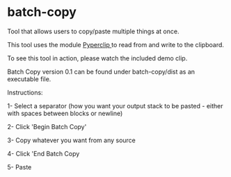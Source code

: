 # batch-copy
Tool that allows users to copy/paste multiple things at once.

This tool uses the module <a href="https://pypi.org/project/pyperclip/"> Pyperclip </a> to read from and write to the clipboard.

To see this tool in action, please watch the included demo clip.

Batch Copy version 0.1 can be found under batch-copy/dist as an executable file.

Instructions:

1- Select a separator (how you want your output stack to be pasted - either with spaces between blocks or newline)

2- Click 'Begin Batch Copy'

3- Copy whatever you want from any source

4- Click 'End Batch Copy

5- Paste

